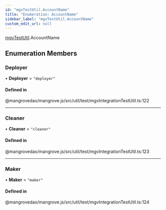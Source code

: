 ```yaml
---
id: "mgvTestUtil.AccountName"
title: "Enumeration: AccountName"
sidebar_label: "mgvTestUtil.AccountName"
custom_edit_url: null
---
```


[mgvTestUtil](../namespaces/mgvTestUtil.md).AccountName

## Enumeration Members

### <a id="deployer" name="deployer"></a> Deployer

• **Deployer** = ``"deployer"``

#### Defined in

@mangrovedao/mangrove.js/src/util/test/mgvIntegrationTestUtil.ts:122

___

### <a id="cleaner" name="cleaner"></a> Cleaner

• **Cleaner** = ``"cleaner"``

#### Defined in

@mangrovedao/mangrove.js/src/util/test/mgvIntegrationTestUtil.ts:123

___

### <a id="maker" name="maker"></a> Maker

• **Maker** = ``"maker"``

#### Defined in

@mangrovedao/mangrove.js/src/util/test/mgvIntegrationTestUtil.ts:124
